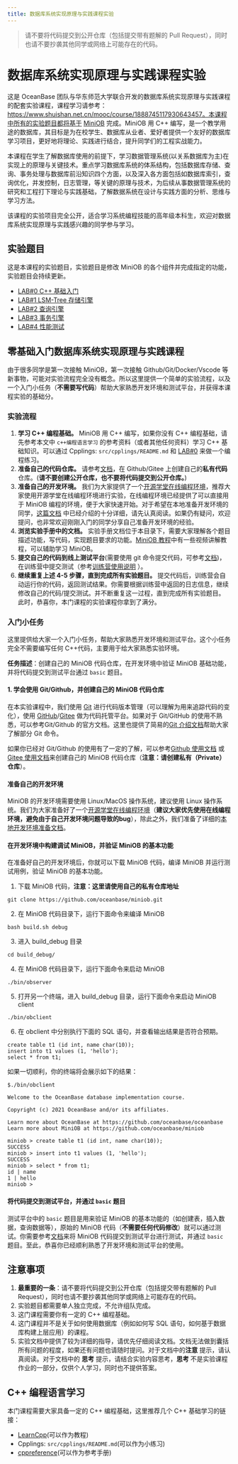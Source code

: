```yaml
---
title: 数据库系统实现原理与实践课程实验
---
```


> 请不要将代码提交到公开仓库（包括提交带有题解的 Pull Request），同时也请不要抄袭其他同学或网络上可能存在的代码。

# 数据库系统实现原理与实践课程实验

这是 OceanBase 团队与华东师范大学联合开发的数据库系统实现原理与实践课程的配套实验课程，课程学习请参考：https://www.shuishan.net.cn/mooc/course/1888745117930643457。本课程中所有的实验题目都将基于 [MiniOB](https://github.com/oceanbase/miniob) 完成。MiniOB 用 C++ 编写，是一个教学用途的数据库，其目标是为在校学生、数据库从业者、爱好者提供一个友好的数据库学习项目，更好地将理论、实践进行结合，提升同学们的工程实战能力。

本课程在学生了解数据库使用的前提下，学习数据管理系统(以关系数据库为主)在实现上的原理与关键技术。重点学习数据库系统的体系结构，包括数据库存储、查询、事务处理与数据库前沿知识四个方面，以及深入各方面包括如数据库索引，查询优化，并发控制，日志管理，等关键的原理与技术，为后续从事数据管理系统的研究和工程打下理论与实践基础，了解数据系统在设计与实践方面的分析、思维与学习方法。

该课程的实验项目完全公开，适合学习系统编程技能的高年级本科生，欢迎对数据库系统实现原理与实践感兴趣的同学参与学习。

## 实验题目
这是本课程的实验题目，实验题目是修改 MiniOB 的各个组件并完成指定的功能，实验题目会持续更新。

- [LAB#0 C++ 基础入门](./lab0.md)
- [LAB#1 LSM-Tree 存储引擎](./lab1.md)
- [LAB#2 查询引擎](./lab2.md)
- [LAB#3 事务引擎](./lab3.md)
- [LAB#4 性能测试](./lab4.md)

## 零基础入门数据库系统实现原理与实践课程

由于很多同学是第一次接触 MiniOB，第一次接触 Github/Git/Docker/Vscode 等新事物，可能对实验流程完全没有概念。所以这里提供一个简单的实验流程，以及一个入门小任务（**不需要写代码**）帮助大家熟悉开发环境和测试平台，并获得本课程实验的基础分。

### 实验流程

1. **学习 C++ 编程基础。** MiniOB 用 C++ 编写，如果你没有 C++ 编程基础，请先参考本文中 `c++编程语言学习` 的参考资料（或者其他任何资料）学习 C++ 基础知识。可以通过 Cpplings: `src/cpplings/README.md` 和 [LAB#0](./lab0.md) 来做一个编程练习。
2. **准备自己的代码仓库。** 请参考[文档](../game/github-introduction.md)，在 Github/Gitee 上创建自己的**私有代码**仓库。(**请不要创建公开仓库，也不要将代码提交到公开仓库。**)
3. **准备自己的开发环境。** 我们为大家提供了一个[开源学堂在线编程环境](./cloudlab_setup.md)，推荐大家使用开源学堂在线编程环境进行实验，在线编程环境已经提供了可以直接用于 MiniOB 编程的环境，便于大家快速开始。对于希望在本地准备开发环境的同学，[这篇文档](../dev-env/introduction.md) 中已经介绍的十分详细，请先认真阅读。如果仍有疑问，欢迎提问，也非常欢迎刚刚入门的同学分享自己准备开发环境的经验。
4. **浏览实验手册中的文档。** 实验手册文档位于本目录下，需要大家理解各个题目描述功能，写代码，实现题目要求的功能。[MiniOB 教程](https://open.oceanbase.com/course/427)中有一些视频讲解教程，可以辅助学习 MiniOB。
5. **提交自己的代码到线上测试平台**(需要使用 git 命令提交代码，可参考[文档](../game/git-introduction.md))，在训练营中提交测试（参考[训练营使用说明](https://ask.oceanbase.com/t/topic/35600372) ）。
6. **继续重复上述 4-5 步骤，直到完成所有实验题目。** 提交代码后，训练营会自动运行你的代码，返回测试结果。你需要根据训练营中返回的日志信息，继续修改自己的代码/提交测试。并不断重复这一过程，直到完成所有实验题目。此时，恭喜你，本门课程的实验课程你拿到了满分。

### 入门小任务

这里提供给大家一个入门小任务，帮助大家熟悉开发环境和测试平台。这个小任务完全不需要编写任何 C++代码，主要用于给大家熟悉实验环境。

**任务描述**：创建自己的 MiniOB 代码仓库，在开发环境中验证 MiniOB 基础功能，并将代码提交到测试平台通过 `basic` 题目。

#### 1. 学会使用 Git/Github，并创建自己的 MiniOB 代码仓库
在本实验课程中，我们使用 [Git](https://git-scm.com/) 进行代码版本管理（可以理解为用来追踪代码的变化），使用 [GitHub](https://github.com/)/[Gitee](https://gitee.com/) 做为代码托管平台。如果对于 Git/GitHub 的使用不熟悉，可以参考Git/Github 的官方文档。这里也提供了简易的[Git 介绍文档](../game/git-introduction.md)帮助大家了解部分 Git 命令。

如果你已经对 Git/Github 的使用有了一定的了解，可以参考[Github 使用文档](../game/github-introduction.md) 或 [Gitee 使用文档](../game//gitee-instructions.md)来创建自己的 MiniOB 代码仓库（**注意：请创建私有（Private）仓库**）。

#### 准备自己的开发环境
MiniOB 的开发环境需要使用 Linux/MacOS 操作系统，建议使用 Linux 操作系统。我们为大家准备好了一个[开源学堂在线编程环境](./cloudlab_setup.md)（**建议大家优先使用在线编程环境，避免由于自己开发环境问题导致的bug**），除此之外，我们准备了详细的[本地开发环境准备文档](../dev-env/introduction.md)。

#### 在开发环境中构建调试 MiniOB，并验证 MiniOB 的基本功能
在准备好自己的开发环境后，你就可以下载 MiniOB 代码，编译 MiniOB 并运行测试用例，验证 MiniOB 的基本功能。
1. 下载 MiniOB 代码，**注意：这里请使用自己的私有仓库地址**
```
git clone https://github.com/oceanbase/miniob.git
```
2. 在 MiniOB 代码目录下，运行下面命令来编译 MiniOB
```
bash build.sh debug
```
3. 进入 build_debug 目录
```
cd build_debug/
```
4. 在 MiniOB 代码目录下，运行下面命令来启动 MiniOB
```
./bin/observer
```
5. 打开另一个终端，进入 build_debug 目录，运行下面命令来启动 MiniOB client
```
./bin/obclient
```
6. 在 obclient 中分别执行下面的 SQL 语句，并查看输出结果是否符合预期。
```
create table t1 (id int, name char(10));
insert into t1 values (1, 'hello');
select * from t1;
```

如果一切顺利，你的终端将会展示如下的结果：
```
$./bin/obclient 

Welcome to the OceanBase database implementation course.

Copyright (c) 2021 OceanBase and/or its affiliates.

Learn more about OceanBase at https://github.com/oceanbase/oceanbase
Learn more about MiniOB at https://github.com/oceanbase/miniob

miniob > create table t1 (id int, name char(10));
SUCCESS
miniob > insert into t1 values (1, 'hello');
SUCCESS
miniob > select * from t1;
id | name
1 | hello
miniob >
```

#### 将代码提交到测试平台，并通过 `basic` 题目
测试平台中的 `basic` 题目是用来验证 MiniOB 的基本功能的（如创建表，插入数据，查询数据等），原始的 MiniOB 代码（**不需要任何代码修改**）就可以通过测试。你需要参考[文档](https://ask.oceanbase.com/t/topic/35600372)来将 MiniOB 代码提交到测试平台进行测试，并通过 `basic` 题目。至此，恭喜你已经顺利熟悉了开发环境和测试平台的使用。

## 注意事项

1. **最重要的一条**：请不要将代码提交到公开仓库（包括提交带有题解的 Pull Request），同时也请不要抄袭其他同学或网络上可能存在的代码。
2. 实验题目都需要单人独立完成，不允许组队完成。
3. 这门课程需要你有一定的 C++ 编程基础。
4. 这门课程并不是关于如何使用数据库（例如如何写 SQL 语句，如何基于数据库构建上层应用）的课程。
5. 实验文档中提供了较为详细的指导，请优先仔细阅读文档。文档无法做到囊括所有问题的程度，如果还有问题也请随时提问。对于文档中的**注意** 提示，请认真阅读。对于文档中的 **思考** 提示，请结合实验内容思考，**思考** 不是实验课程作业的一部分，仅供个人学习，同时也不提供答案。

## C++ 编程语言学习

本门课程需要大家具备一定的 C++ 编程基础，这里推荐几个 C++ 基础学习的链接：

- [LearnCpp](https://www.learncpp.com/)(可以作为教程)
- Cpplings: `src/cpplings/README.md`(可以作为小练习)
- [cppreference](en.cppreference.com)(可以作为参考手册)